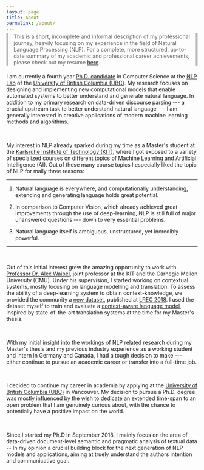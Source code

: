 ```yaml
---
layout: page
title: About
permalink: /about/
---
```

<blockquote style='margin: 20px 0px; border-left: 5px solid #BBBBBB; border-right: 5px solid #BBBBBB; margin-top: -10px'>
	This is a short, incomplete and informal description of my professional journey, heavily focusing on my experience in the field of Natural Language Processing (NLP). For a complete, more structured, up-to-date summary of my academic and professional career achievements, please check out my resume <a href='{{ '/resume/' | prepend: site.baseurl | prepend: site.url }}'>here</a>.
</blockquote>

I am currently a fourth year [Ph.D. candidate](https://www.grad.ubc.ca/campus-community/meet-our-students/huber-patrick) in Computer Science at the [NLP Lab](http://www.cs.ubc.ca/cs-research/lci/research-groups/natural-language-processing/) of the [University of British Columbia (UBC)](https://www.ubc.ca/). My research focuses on designing and implementing new computational models that enable automated systems to better understand and generate natural language. In addition to my primary research on data-driven discourse parsing --- a crucial upstream task to better understand natural language ---  I am generally interested in creative applications of modern machine learning methods and algorithms.

<br>

My interest in NLP already sparked during my time as a Master's student at the [Karlsruhe Institute of Technology (KIT)](http://www.kit.edu/), where I got exposed to a variety of specialized courses on different topics of Machine Learning and Artificial Intelligence (AI). Out of these many course topics I especially liked the topic of NLP for maily three reasons:
<br>

***

1. Natural language is everywhere, and computationally understanding, extending and generating language holds great potential.

2. In comparison to Computer Vision, which already achieved great improvements through the use of deep-learning, NLP is still full of major unanswered questions --- down to very essential problems.

3. Natural language itself is ambiguous, unstructured, yet incredibly powerful.

***

<br>

Out of this initial interest grew the amazing opportunity to work with [Professor Dr. Alex Waibel](https://www.cs.cmu.edu/~ahw/), joint professor at the KIT and the Carnegie Mellon University (CMU). Under his supervision, I started working on contextual systems, mostly focusing on language modelling and translation. To assess the ability of a deep-learning system to obtain context-knowledge, we provided the community a [new dataset](http://www.lrec-conf.org/proceedings/lrec2018/pdf/689.pdf), published at [LREC 2018](http://lrec2018.lrec-conf.org/en/). I used the dataset myself to train and evaluate a [context-aware language model](http://isl.anthropomatik.kit.edu/pdf/Huber2017.pdf), inspired by state-of-the-art translation systems at the time for my Master's thesis.

<br>

With my initial insight into the workings of NLP related research during my Master's thesis and my previous industry experience as a working student and intern in Germany and Canada, I had a tough decision to make --- either continue to pursue an academic career or transfer into a full-time job.

<br>

I decided to continue my career in academia by applying at the [University of British Columbia (UBC)](https://www.ubc.ca/) in Vancouver. My decision to pursue a Ph.D. degree was mostly influenced by the wish to dedicate an extended time-span to an open problem that I am genuinely curious about, with the chance to potentially have a positive impact on the world.

<br>

Since I started my Ph.D in September 2018, I mainly focus on the area of data-driven document-level semantic and pragmatic analysis of textual data -- In my opinion a crucial building block for the next generation of NLP models and applications, aiming at truely understand the authors intention and communicative goal.

